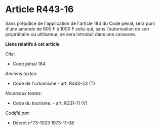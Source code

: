 # Article R443-16

Sans préjudice de l'application de l'article 184 du Code pénal, sera puni d'une amende de 600 F à 1000 F celui qui, sans
l'autorisation de son propriétaire ou utilisateur, se sera introduit dans une caravane.

**Liens relatifs à cet article**

_Cite_:

  - Code pénal 184

_Anciens textes_:

  - Code de l'urbanisme - art. R440-23 (T)

_Nouveaux textes_:

  - Code du tourisme. - art. R331-11 (V)

_Codifié par_:

  - Décret n°73-1023 1973-11-08
